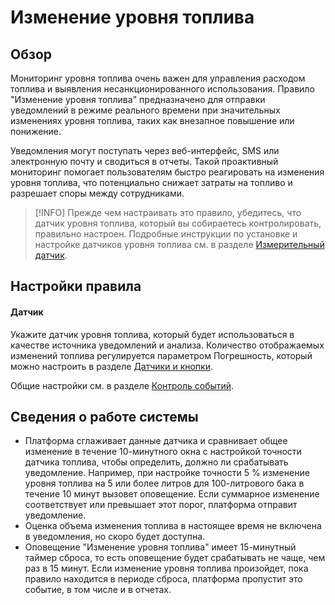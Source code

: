 # Изменение уровня топлива

## Обзор

Мониторинг уровня топлива очень важен для управления расходом топлива и выявления несанкционированного использования. Правило "Изменение уровня топлива" предназначено для отправки уведомлений в режиме реального времени при значительных изменениях уровня топлива, таких как внезапное повышение или понижение.

Уведомления могут поступать через веб-интерфейс, SMS или электронную почту и сводиться в отчеты. Такой проактивный мониторинг помогает пользователям быстро реагировать на изменения уровня топлива, что потенциально снижает затраты на топливо и разрешает споры между сотрудниками.

> [!INFO]
> Прежде чем настраивать это правило, убедитесь, что датчик уровня топлива, который вы собираетесь контролировать, правильно настроен. Подробные инструкции по установке и настройке датчиков уровня топлива см. в разделе [Измерительный датчик](../../../page-5baa2688-8639-456d-8f0a-6c2350b03d85/page-82cd984d-60a3-434a-a6ba-748d341f0b61/page-30a37ecd-d41f-4b04-a394-12a625d96c1d/page-6f7eecec-e365-46e0-846e-8a5616cc53f6.md).

## Настройки правила

#### Датчик

Укажите датчик уровня топлива, который будет использоваться в качестве источника уведомлений и анализа. Количество отображаемых изменений топлива регулируется параметром Погрешность, который можно настроить в разделе [Датчики и кнопки](../../../page-5a9c6c55-2fb3-4bae-8743-fc9a05a60fc0/page-37502345-2995-484a-be1e-acd4c39299e8/page-e70f996e-5b12-4c4f-aeac-8beedbd63672.md).

Общие настройки см. в разделе [Контроль событий](../../page-372fe8a5-c9e7-4a60-826b-274b4ec2c4db.md).

## Сведения о работе системы

- Платформа сглаживает данные датчика и сравнивает общее изменение в течение 10-минутного окна с настройкой точности датчика топлива, чтобы определить, должно ли срабатывать уведомление. Например, при настройке точности 5 % изменение уровня топлива на 5 или более литров для 100-литрового бака в течение 10 минут вызовет оповещение. Если суммарное изменение соответствует или превышает этот порог, платформа отправит уведомление.
- Оценка объема изменения топлива в настоящее время не включена в уведомления, но скоро будет доступна.
- Оповещение "Изменение уровня топлива" имеет 15-минутный таймер сброса, то есть оповещение будет срабатывать не чаще, чем раз в 15 минут. Если изменение уровня топлива произойдет, пока правило находится в периоде сброса, платформа пропустит это событие, в том числе и в отчетах.